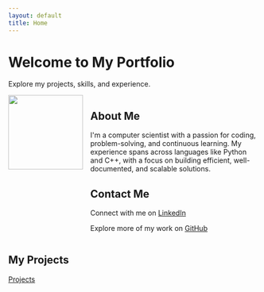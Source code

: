 ```yaml
---
layout: default
title: Home
---
```


<h1>Welcome to My Portfolio</h1>
<p>Explore my projects, skills, and experience.</p>

<div style="display: flex; align-items: flex-start;">
  <img src="https://github.com/user-attachments/assets/44bd5a35-58fb-40a5-987b-160eccb222c6" style="width:150px; margin-right:15px;"/>
  
  <div>
    <h2>About Me</h2>
    <p>I'm a computer scientist with a passion for coding, problem-solving, and continuous learning. My experience spans across languages like Python and C++, with a focus on building efficient, well-documented, and scalable solutions.</p>
    <h2>Contact Me</h2>
    <p>Connect with me on <a href="https://www.linkedin.com/in/claytome" target="_blank">LinkedIn</a></p>
    <p>Explore more of my work on <a href="https://github.com/clayton-h" target="_blank">GitHub</a></p>
  </div>
</div>

<h2>My Projects</h2>
<p><a href="/projects/">Projects</a></p>

